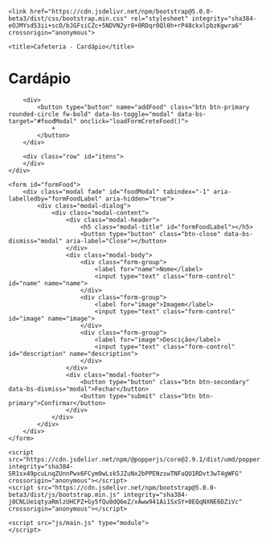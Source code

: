 <!doctype html>
<html lang="pt-br">

<head>
    <meta charset="utf-8">
    <meta name="viewport" content="width=device-width, initial-scale=1">

    <link href="https://cdn.jsdelivr.net/npm/bootstrap@5.0.0-beta3/dist/css/bootstrap.min.css" rel="stylesheet" integrity="sha384-eOJMYsd53ii+scO/bJGFsiCZc+5NDVN2yr8+0RDqr0Ql0h+rP48ckxlpbzKgwra6" crossorigin="anonymous">

    <title>Cafeteria - Cardápio</title>
</head>

<body>
    <div class="container">
        <h1 class="mt-5 text-center">Cardápio</h1>

        <div>
            <button type="button" name="addFood" class="btn btn-primary rounded-circle fw-bold" data-bs-toggle="modal" data-bs-target="#foodModal" onclick="loadFormCreteFood()">
                +
            </button>
        </div>

        <div class="row" id="itens">
        </div>
    </div>

    <form id="formFood">
        <div class="modal fade" id="foodModal" tabindex="-1" aria-labelledby="formFoodLabel" aria-hidden="true">
            <div class="modal-dialog">
                <div class="modal-content">
                    <div class="modal-header">
                        <h5 class="modal-title" id="formFoodLabel"></h5>
                        <button type="button" class="btn-close" data-bs-dismiss="modal" aria-label="Close"></button>
                    </div>
                    <div class="modal-body">
                        <div class="form-group">
                            <label for="name">Nome</label>
                            <input type="text" class="form-control" id="name" name="name">
                        </div>
                        <div class="form-group">
                            <label for="image">Imagem</label>
                            <input type="text" class="form-control" id="image" name="image">
                        </div>
                        <div class="form-group">
                            <label for="image">Descição</label>
                            <input type="text" class="form-control" id="description" name="description">
                        </div>
                    </div>
                    <div class="modal-footer">
                        <button type="button" class="btn btn-secondary" data-bs-dismiss="modal">Fechar</button>
                        <button type="submit" class="btn btn-primary">Confirmar</button>
                    </div>
                </div>
            </div>
        </div>
    </form>

    <script src="https://cdn.jsdelivr.net/npm/@popperjs/core@2.9.1/dist/umd/popper.min.js" integrity="sha384-SR1sx49pcuLnqZUnnPwx6FCym0wLsk5JZuNx2bPPENzswTNFaQU1RDvt3wT4gWFG" crossorigin="anonymous"></script>
    <script src="https://cdn.jsdelivr.net/npm/bootstrap@5.0.0-beta3/dist/js/bootstrap.min.js" integrity="sha384-j0CNLUeiqtyaRmlzUHCPZ+Gy5fQu0dQ6eZ/xAww941Ai1SxSY+0EQqNXNE6DZiVc" crossorigin="anonymous"></script>

    <script src="js/main.js" type="module">
    </script>
</body>

</html>

